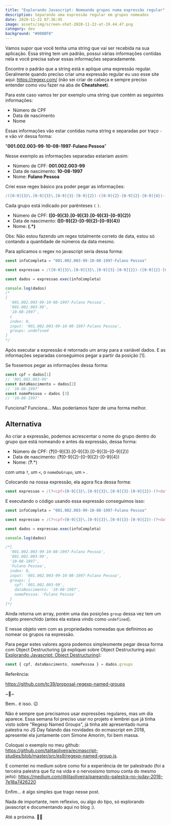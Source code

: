```yaml
---
title: "Explorando Javascript: Nomeando grupos numa expressão regular"
description: Separando uma expressão regular em grupos nomeados
date: 2020-11-22 07:36:45
image: assets/img/screen-shot-2020-11-22-at-19.44.47.png
category: dev
background: "#008BF8"
---
```

Vamos supor que você tenha uma string que vai ser recebida na sua aplicação. Essa string tem um padrão, possui várias informações contidas nela e você precisa salvar essas informações separadamente.

Encontre o padrão que a string está e aplique uma expressão regular. Geralmente quando preciso criar uma expressão regular eu uso esse site aqui: [](https://regexr.com/)<https://regexr.com/> (não sei criar de cabeça e sempre preciso entender como vou fazer na aba de **Cheatsheet**).

Para este caso vamos ter por exemplo uma string que contém as seguintes informações:

* Número de CPF
* Data de nascimento
* Nome

Essas informações vão estar contidas numa string e separadas por traço `-` e vão vir dessa forma:

"**001.002.003-99**-**10-08-1997**-**Fulano Pessoa**"

Nesse exemplo as informações separadas estariam assim:

* Número de CPF: **001.002.003-99**
* Data de nascimento: **10-08-1997**
* Nome: **Fulano Pessoa**

Criei esse regex básico pra poder pegar as informações:

```jsx
/([0-9]{3}\.[0-9]{3}\.[0-9]{3}-[0-9]{2})-([0-9]{2}-[0-9]{2}-[0-9]{4})-(.*)/
```

Cada grupo está indicado por parênteses `(` `)`.

* Número de CPF: **(\[0-9]{3}\.\[0-9]{3}\.\[0-9]{3}-\[0-9]{2})**
* Data de nascimento: **(\[0-9]{2}-\[0-9]{2}-\[0-9]{4})**
* Nome: **(.*)**

Obs: Não estou fazendo um regex totalmente correto de data, estou só contando a quantidade de números da data mesmo.

Para aplicamos o regex no javascript seria dessa forma:

```jsx
const infoCompleta = "001.002.003-99-10-08-1997-Fulano Pessoa"

const expressao = /([0-9]{3}\.[0-9]{3}\.[0-9]{3}-[0-9]{2})-([0-9]{2}-[0-9]{2}-[0-9]{4})-(.*)/;

const dados = expressao.exec(infoCompleta)

console.log(dados)
/*
[
  '001.002.003-99-10-08-1997-Fulano Pessoa',
  '001.002.003-99',
  '10-08-1997',
  c
  index: 0,
  input: '001.002.003-99-10-08-1997-Fulano Pessoa',
  groups: undefined
]
*/
```

Após executar a expressão é retornado um array para a variável dados. E as informações separadas conseguimos pegar a partir da posição \[1].

Se fossemos pegar as informações dessa forma:

```jsx
const cpf = dados[1]
// '001.002.003-99'
const dataNascimento = dados[2]
// '10-08-1997'
const nomePessoa = dados [3]
// '10-08-1997'
```

Funciona? Funciona... Mas poderíamos fazer de uma forma melhor.

## Alternativa

Ao criar a expressão, podemos acrescentar o nome do grupo dentro do grupo que está nomeando e antes da expressão, dessa forma:

* Número de CPF: (**?<cpf>**\[0-9]{3}\.\[0-9]{3}\.\[0-9]{3}-\[0-9]{2})
* Data de nascimento: (**?<dataNascimento>**\[0-9]{2}-\[0-9]{2}-\[0-9]{4})
* Nome: (**?<nomePessoa>**.*)

com uma `?`, um `<`, o `nomeDoGrupo`, um `>` .

Colocando na nossa expressão, ela agora fica dessa forma:

```jsx
const expressao = /(?<cpf>[0-9]{3}\.[0-9]{3}\.[0-9]{3}-[0-9]{2})-(?<dataNascimento>[0-9]{2}-[0-9]{2}-[0-9]{4})-(?<nomePessoa>.*)/;
```

E executando o código usando essa expressão conseguimos isso:

```jsx
const infoCompleta = "001.002.003-99-10-08-1997-Fulano Pessoa"

const expressao = /(?<cpf>[0-9]{3}\.[0-9]{3}\.[0-9]{3}-[0-9]{2})-(?<dataNascimento>[0-9]{2}-[0-9]{2}-[0-9]{4})-(?<nomePessoa>.*)/;

const dados = expressao.exec(infoCompleta)

console.log(dados)

/*[
  '001.002.003-99-10-08-1997-Fulano Pessoa',
  '001.002.003-99',
  '10-08-1997',
  'Fulano Pessoa',
  index: 0,
  input: '001.002.003-99-10-08-1997-Fulano Pessoa',
  groups: {
    cpf: '001.002.003-99',
    dataNascimento: '10-08-1997',
    nomePessoa: 'Fulano Pessoa'
  }
]*/
```

Ainda retorna um array, porém uma das posições `group` dessa vez tem um objeto preenchido (antes ela estava vindo como `undefined`).

E nesse objeto vem com as propriedades nomeadas que definimos ao nomear os grupos na expressão.

Para pegar estes valores agora podemos simplesmente pegar dessa forma com Object Destructuring (já expliquei sobre Object Destructuring aqui: [Explorando Javascript: Object Destructuring](https://blog.talitaoliveira.com.br/explorando-javascript-object-destructuring/)):

```jsx
const { cpf, dataNascimento, nomePessoa } = dados.groups
```

Referência:

[](https://github.com/tc39/proposal-regexp-named-groups)<https://github.com/tc39/proposal-regexp-named-groups>

\~🌟\~

Bem.. é isso. 😉

Não é sempre que precisamos usar expressões regulares, mas um dia aparece. Essa semana foi preciso usar no projeto e lembrei que já tinha visto sobre "Regexp Named Groups", já tinha até apresentado numa palestra no JS Day falando das novidades do ecmascript em 2018, apresentei ela juntamente com Simone Amorim, foi bem massa.

Coloquei o exemplo no meu github: [](https://github.com/talitaoliveira/ecmascript-studies/blob/master/src/es9/regexp-named-group.js)<https://github.com/talitaoliveira/ecmascript-studies/blob/master/src/es9/regexp-named-group.js>.

E comentei no medium sobre como foi a experiência de ter palestrado (foi a terceira palestra que fiz na vida e o nervosismo tomou conta do mesmo jeito): [](https://medium.com/@litaoliveira/pareando-palestra-no-jsday-2018-7e18a7426220)<https://medium.com/@litaoliveira/pareando-palestra-no-jsday-2018-7e18a7426220>

Enfim... é algo simples que trago nesse post.

Nada de importante, nem reflexivo, ou algo do tipo, só explorando javascript e documentando aqui no blog :).

Até a próxima. 🤙🏽